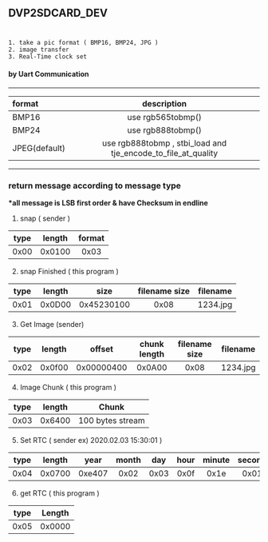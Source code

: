 DVP2SDCARD_DEV
---------------------------------------
# 
```
1. take a pic format ( BMP16, BMP24, JPG )
2. image transfer
3. Real-Time clock set 
```
#### by Uart Communication
---------------------------------------
| format| description|
|:--------|:--------:|
| BMP16 | use rgb565tobmp() |
| BMP24 | use rgb888tobmp() |
| JPEG(default) | use rgb888tobmp , stbi_load and tje_encode_to_file_at_quality|
----------------------------------------
### return message according to message type
__*all message is LSB first order & have Checksum in endline__
1. snap ( sender )

| type | length| format|
|:---:|:--:|:---:|
|0x00|0x0100|0x03|

2. snap Finished ( this program )

| type | length|size |filename size| filename|
|:---:|:--:|:--:|:---:|:---:|
|0x01|0x0D00|0x45230100|0x08|1234.jpg|

3. Get Image (sender)

| type | length| offset |chunk length| filename size| filename|
|:---:|:--:|:--:|:---:|:---:|:---:|
|0x02|0x0f00|0x00000400|0x0A00|0x08|1234.jpg|

4. Image Chunk ( this program )

| type | length| Chunk |
|:---:|:--:|:---:|
|0x03|0x6400|100 bytes stream|

5. Set RTC ( sender ex) 2020.02.03 15:30:01 )

| type | length| year | month | day | hour | minute | second |
|:---:|:--:|:--:|:---:|:---:|:---:|:---:|:---:|
|0x04|0x0700|0xe407|0x02|0x03|0x0f|0x1e|0x01|

6. get RTC ( this program )

| type | Length |
|:--:|:--:|
|0x05|0x0000|

